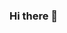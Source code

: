 ### Hi there 👋

<!--
**Javakanaya/Javakanaya** is a ✨ _special_ ✨ repository because its `README.md` (this file) appears on your GitHub profile.

Here are some ideas to get you started:

- 🔭 I’m currently working on nothing
- 🌱 I’m currently learning Informatics
- 😄 Pronouns:jaa·vuh
-->
